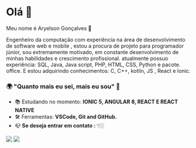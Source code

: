 # Olá 👋

Meu nome é Aryelson Gonçalves 👱

Engenheiro da computação com experiência na área de desenvolvimento de software web e mobile , estou a procura de projeto para programador júnior, sou extremamente motivado, em constante desenvolvimento de minhas habilidades e crescimento profissional. atualmente possuo experiência: SQL, Java, Java script, PHP, HTML, CSS, Python e pacote. office. E estou adquirindo conhecimentos: C, C++, kotlin, JS , React e Ionic.

### 🌍 "Quanto mais eu sei, mais eu sou" 🧠


 - 📚 Estudando no momento: <strong>IONIC 5, ANGULAR 8, REACT E REACT NATIVE</strong>
 - 🛠 Ferramentas: <strong>VSCode, Git and GitHub.</strong>
 - 📪 <strong>Se deseja entrar em contato :</strong> 👇🏼

  <a href="https://www.instagram.com/aryel.m/" alt="Instagram">
  <img src="https://img.shields.io/badge/-Instagram-DF0174?style=for-the-badge&logo=instagram&logoColor=white&link=https://www.instagram.com/iuricode/"/></a>
  
  <a href="https://www.linkedin.com/in/aryelson-goncalves-messias-995002203/" alt="Linkedin">
  <img src="https://img.shields.io/badge/-Linkedin-0e76a8?style=for-the-badge&logo=Linkedin&logoColor=white&link=https://www.linkedin.com/in/iuricode" /></a>
